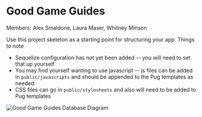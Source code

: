 # Good Game Guides

Members: Alex Smaldone, Laura Maser, Whitney Minson

Use this project skeleton as a starting point for structuring your app. Things to note
* Sequelize configuration has not yet been added -- you will need to set that up yourself
* You may find yourself wanting to use javascript -- js files can be added in `public/javascripts` and should be appended to the Pug templates as needed
* CSS files can go in `public/stylesheets` and also will need to be added to Pug templates

![Good Game Guides Database Diagram](https://user-images.githubusercontent.com/89945390/150216905-1109f0a7-1dca-42f6-bfc6-bf29fe0c01c0.png)